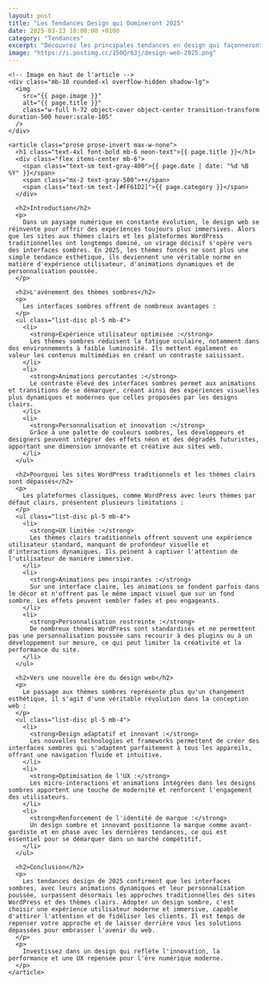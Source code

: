 ```yaml
---
layout: post
title: "Les Tendances Design qui Domineront 2025"
date: 2025-03-23 10:00:00 +0100
category: "Tendances"
excerpt: "Découvrez les principales tendances en design qui façonneront l'esthétique des portfolios en 2025."
image: "https://i.postimg.cc/150Qr63j/design-web-2025.png"
---
```

<main class="pt-24 pb-16 bg-[#0A0118] text-white">
  <div class="container mx-auto px-4 max-w-4xl">

    <!-- Image en haut de l'article -->
    <div class="mb-10 rounded-xl overflow-hidden shadow-lg">
      <img 
        src="{{ page.image }}" 
        alt="{{ page.title }}" 
        class="w-full h-72 object-cover object-center transition-transform duration-500 hover:scale-105"
      />
    </div>

    <article class="prose prose-invert max-w-none">
      <h1 class="text-4xl font-bold mb-6 neon-text">{{ page.title }}</h1>
      <div class="flex items-center mb-6">
        <span class="text-sm text-gray-400">{{ page.date | date: "%d %B %Y" }}</span>
        <span class="mx-2 text-gray-500">•</span>
        <span class="text-sm text-[#FF61D2]">{{ page.category }}</span>
      </div>
      
      <h2>Introduction</h2>
      <p>
        Dans un paysage numérique en constante évolution, le design web se réinvente pour offrir des expériences toujours plus immersives. Alors que les sites aux thèmes clairs et les plateformes WordPress traditionnelles ont longtemps dominé, un virage décisif s'opère vers des interfaces sombres. En 2025, les thèmes foncés ne sont plus une simple tendance esthétique, ils deviennent une véritable norme en matière d'expérience utilisateur, d'animations dynamiques et de personnalisation poussée.
      </p>
      
      <h2>L'avènement des thèmes sombres</h2>
      <p>
        Les interfaces sombres offrent de nombreux avantages :
      </p>
      <ul class="list-disc pl-5 mb-4">
        <li>
          <strong>Expérience utilisateur optimisée :</strong> 
          Les thèmes sombres réduisent la fatigue oculaire, notamment dans des environnements à faible luminosité. Ils mettent également en valeur les contenus multimédias en créant un contraste saisissant.
        </li>
        <li>
          <strong>Animations percutantes :</strong> 
          Le contraste élevé des interfaces sombres permet aux animations et transitions de se démarquer, créant ainsi des expériences visuelles plus dynamiques et modernes que celles proposées par les designs clairs.
        </li>
        <li>
          <strong>Personnalisation et innovation :</strong> 
          Grâce à une palette de couleurs sombres, les développeurs et designers peuvent intégrer des effets néon et des dégradés futuristes, apportant une dimension innovante et créative aux sites web.
        </li>
      </ul>
      
      <h2>Pourquoi les sites WordPress traditionnels et les thèmes clairs sont dépassés</h2>
      <p>
        Les plateformes classiques, comme WordPress avec leurs thèmes par défaut clairs, présentent plusieurs limitations :
      </p>
      <ul class="list-disc pl-5 mb-4">
        <li>
          <strong>UX limitée :</strong> 
          Les thèmes clairs traditionnels offrent souvent une expérience utilisateur standard, manquant de profondeur visuelle et d'interactions dynamiques. Ils peinent à captiver l'attention de l'utilisateur de manière immersive.
        </li>
        <li>
          <strong>Animations peu inspirantes :</strong> 
          Sur une interface claire, les animations se fondent parfois dans le décor et n'offrent pas le même impact visuel que sur un fond sombre. Les effets peuvent sembler fades et peu engageants.
        </li>
        <li>
          <strong>Personnalisation restreinte :</strong> 
          De nombreux thèmes WordPress sont standardisés et ne permettent pas une personnalisation poussée sans recourir à des plugins ou à un développement sur mesure, ce qui peut limiter la créativité et la performance du site.
        </li>
      </ul>
      
      <h2>Vers une nouvelle ère du design web</h2>
      <p>
        Le passage aux thèmes sombres représente plus qu'un changement esthétique, il s'agit d'une véritable révolution dans la conception web :
      </p>
      <ul class="list-disc pl-5 mb-4">
        <li>
          <strong>Design adaptatif et innovant :</strong> 
          Les nouvelles technologies et frameworks permettent de créer des interfaces sombres qui s'adaptent parfaitement à tous les appareils, offrant une navigation fluide et intuitive.
        </li>
        <li>
          <strong>Optimisation de l'UX :</strong> 
          Les micro-interactions et animations intégrées dans les designs sombres apportent une touche de modernité et renforcent l'engagement des utilisateurs.
        </li>
        <li>
          <strong>Renforcement de l'identité de marque :</strong> 
          Un design sombre et innovant positionne la marque comme avant-gardiste et en phase avec les dernières tendances, ce qui est essentiel pour se démarquer dans un marché compétitif.
        </li>
      </ul>
      
      <h2>Conclusion</h2>
      <p>
        Les tendances design de 2025 confirment que les interfaces sombres, avec leurs animations dynamiques et leur personnalisation poussée, surpassent désormais les approches traditionnelles des sites WordPress et des thèmes clairs. Adopter un design sombre, c'est choisir une expérience utilisateur moderne et immersive, capable d'attirer l'attention et de fidéliser les clients. Il est temps de repenser votre approche et de laisser derrière vous les solutions dépassées pour embrasser l'avenir du web.
      </p>
      <p>
        Investissez dans un design qui reflète l'innovation, la performance et une UX repensée pour l'ère numérique moderne.
      </p>
    </article>
  </div>
</main>
